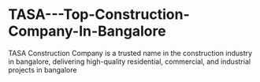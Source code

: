 # TASA---Top-Construction-Company-In-Bangalore
TASA Construction Company is a trusted name in the construction industry in bangalore, delivering high-quality residential, commercial, and industrial projects in bangalore
